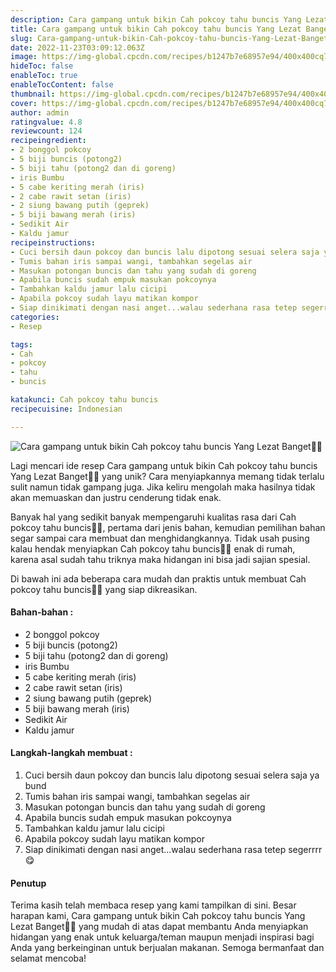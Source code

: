 ```yaml
---
description: Cara gampang untuk bikin Cah pokcoy tahu buncis Yang Lezat Banget"
title: Cara gampang untuk bikin Cah pokcoy tahu buncis Yang Lezat Banget
slug: Cara-gampang-untuk-bikin-Cah-pokcoy-tahu-buncis-Yang-Lezat-Banget
date: 2022-11-23T03:09:12.063Z
image: https://img-global.cpcdn.com/recipes/b1247b7e68957e94/400x400cq70/photo.jpg
hideToc: false
enableToc: true
enableTocContent: false
thumbnail: https://img-global.cpcdn.com/recipes/b1247b7e68957e94/400x400cq70/photo.jpg
cover: https://img-global.cpcdn.com/recipes/b1247b7e68957e94/400x400cq70/photo.jpg
author: admin
ratingvalue: 4.8
reviewcount: 124
recipeingredient:
- 2 bonggol pokcoy
- 5 biji buncis (potong2)
- 5 biji tahu (potong2 dan di goreng)
- iris Bumbu
- 5 cabe keriting merah (iris)
- 2 cabe rawit setan (iris)
- 2 siung bawang putih (geprek)
- 5 biji bawang merah (iris)
- Sedikit Air
- Kaldu jamur
recipeinstructions:
- Cuci bersih daun pokcoy dan buncis lalu dipotong sesuai selera saja ya bund
- Tumis bahan iris sampai wangi, tambahkan segelas air
- Masukan potongan buncis dan tahu yang sudah di goreng
- Apabila buncis sudah empuk masukan pokcoynya
- Tambahkan kaldu jamur lalu cicipi
- Apabila pokcoy sudah layu matikan kompor
- Siap dinikimati dengan nasi anget...walau sederhana rasa tetep segerrrr 😋
categories:
- Resep

tags:
- Cah
- pokcoy
- tahu
- buncis

katakunci: Cah pokcoy tahu buncis
recipecuisine: Indonesian

---
```


![Cara gampang untuk bikin Cah pokcoy tahu buncis Yang Lezat Banget👩‍🍳](https://img-global.cpcdn.com/recipes/b1247b7e68957e94/400x400cq70/photo.jpg)

Lagi mencari ide resep Cara gampang untuk bikin Cah pokcoy tahu buncis Yang Lezat Banget👩‍🍳 yang unik? Cara menyiapkannya memang tidak terlalu sulit namun tidak gampang juga. Jika keliru mengolah maka hasilnya tidak akan memuaskan dan justru cenderung tidak enak.

Banyak hal yang sedikit banyak mempengaruhi kualitas rasa dari Cah pokcoy tahu buncis👩‍🍳, pertama dari jenis bahan, kemudian pemilihan bahan segar sampai cara membuat dan menghidangkannya. Tidak usah pusing kalau hendak menyiapkan Cah pokcoy tahu buncis👩‍🍳 enak di rumah, karena asal sudah tahu triknya maka hidangan ini bisa jadi sajian spesial.

Di bawah ini ada beberapa cara mudah dan praktis untuk membuat Cah pokcoy tahu buncis👩‍🍳 yang siap dikreasikan.

<!--inarticleads1-->

#### Bahan-bahan :

- 2 bonggol pokcoy
- 5 biji buncis (potong2)
- 5 biji tahu (potong2 dan di goreng)
- iris Bumbu
- 5 cabe keriting merah (iris)
- 2 cabe rawit setan (iris)
- 2 siung bawang putih (geprek)
- 5 biji bawang merah (iris)
- Sedikit Air
- Kaldu jamur

<!--inarticleads2-->

#### Langkah-langkah membuat :

1. Cuci bersih daun pokcoy dan buncis lalu dipotong sesuai selera saja ya bund
1. Tumis bahan iris sampai wangi, tambahkan segelas air
1. Masukan potongan buncis dan tahu yang sudah di goreng
1. Apabila buncis sudah empuk masukan pokcoynya
1. Tambahkan kaldu jamur lalu cicipi
1. Apabila pokcoy sudah layu matikan kompor
1. Siap dinikimati dengan nasi anget...walau sederhana rasa tetep segerrrr 😋

#### Penutup

Terima kasih telah membaca resep yang kami tampilkan di sini. Besar harapan kami, Cara gampang untuk bikin Cah pokcoy tahu buncis Yang Lezat Banget👩‍🍳 yang mudah di atas dapat membantu Anda menyiapkan hidangan yang enak untuk keluarga/teman maupun menjadi inspirasi bagi Anda yang berkeinginan untuk berjualan makanan. Semoga bermanfaat dan selamat mencoba!